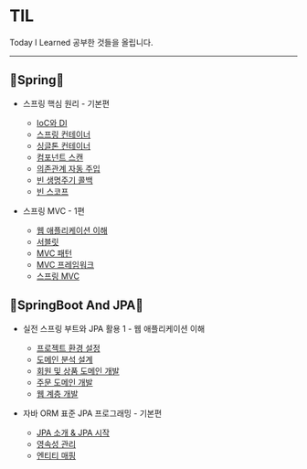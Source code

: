 # TIL
Today I Learned
공부한 것들을 올립니다.

***

## 🌱Spring🌱
* 스프링 핵심 원리 - 기본편
    - [IoC와 DI](https://github.com/201910086/TIL/blob/main/Spring/IoC%20and%20DI.md)
    - [스프링 컨테이너](https://github.com/201910086/TIL/blob/main/Spring/SpringContainer.md)
    - [싱글톤 컨테이너](https://github.com/201910086/TIL/blob/main/Spring/SingletonContainer.md)
    - [컴포넌트 스캔](https://github.com/201910086/TIL/blob/main/Spring/ComponentScan.md)
    - [의존관계 자동 주입](https://github.com/201910086/TIL/blob/main/Spring/autoDI.md)
    - [빈 생명주기 콜백](https://github.com/201910086/TIL/blob/main/Spring/BeanLifecycleCallback.md)
    - [빈 스코프](https://github.com/201910086/TIL/blob/main/Spring/BeanScope.md)

* 스프링 MVC - 1편
    - [웹 애플리케이션 이해](https://github.com/201910086/TIL/blob/main/Spring/WebApplication%20understanding.md)
    - [서블릿](https://github.com/201910086/TIL/blob/main/Spring/Servlet.md)
    - [MVC 패턴](https://github.com/201910086/TIL/blob/main/Spring/MVCPattern.md)
    - [MVC 프레임워크](https://github.com/201910086/TIL/blob/main/Spring/MVCFramework.md)
    - [스프링 MVC](https://github.com/201910086/TIL/blob/main/Spring/SpringMVC.md)


## 🌱SpringBoot And JPA🌱
* 실전 스프링 부트와 JPA 활용 1 - 웹 애플리케이션 이해
    - [프로젝트 환경 설정](https://github.com/201910086/TIL/blob/main/SpringBoot%20and%20JPA/%ED%94%84%EB%A1%9C%EC%A0%9D%ED%8A%B8%20%ED%99%98%EA%B2%BD%EC%84%A4%EC%A0%95.md)
    - [도메인 분석 설계](https://github.com/201910086/TIL/blob/main/SpringBoot%20and%20JPA/%EB%8F%84%EB%A9%94%EC%9D%B8%20%EB%B6%84%EC%84%9D%20%EC%84%A4%EA%B3%84.md)
    - [회원 및 상품 도메인 개발](https://github.com/201910086/TIL/blob/main/SpringBoot%20and%20JPA/%ED%9A%8C%EC%9B%90%20%EB%B0%8F%20%EC%83%81%ED%92%88%20%EB%8F%84%EB%A9%94%EC%9D%B8%20%EA%B0%9C%EB%B0%9C.md)
    - [주문 도메인 개발](https://github.com/201910086/TIL/blob/main/SpringBoot%20and%20JPA/%EC%A3%BC%EB%AC%B8%20%EB%8F%84%EB%A9%94%EC%9D%B8%20%EA%B0%9C%EB%B0%9C.md)
    - [웹 계층 개발](https://github.com/201910086/TIL/blob/main/SpringBoot%20and%20JPA/%EC%9B%B9%20%EA%B3%84%EC%B8%B5%20%EA%B0%9C%EB%B0%9C.md)

* 자바 ORM 표준 JPA 프로그래밍 - 기본편
    - [JPA 소개 & JPA 시작](https://github.com/201910086/TIL/blob/main/SpringBoot%20and%20JPA/JPA%20%EC%86%8C%EA%B0%9C%20%26%20JPA%20%EC%8B%9C%EC%9E%91.md)
    - [영속성 관리](https://github.com/201910086/TIL/blob/main/SpringBoot%20and%20JPA/%EC%98%81%EC%86%8D%EC%84%B1%20%EA%B4%80%EB%A6%AC.md)
    - [엔티티 매핑](https://github.com/201910086/TIL/blob/main/SpringBoot%20and%20JPA/%EC%97%94%ED%8B%B0%ED%8B%B0%20%EB%A7%A4%ED%95%91.md)
